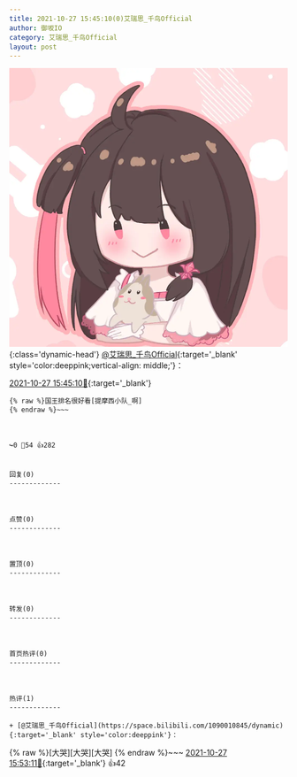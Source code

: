 ```yaml
---
title: 2021-10-27 15:45:10(0)艾瑞思_千鸟Official
author: 御坂IO
category: 艾瑞思_千鸟Official
layout: post
---
```


![img](/images/7e08840c56f251de28bdf766b647bd5fe9a5d50a.jpg){:class='dynamic-head'}
[@艾瑞思_千鸟Official](https://space.bilibili.com/1090010845/dynamic){:target='_blank' style='color:deeppink;vertical-align: middle;'}：

[2021-10-27 15:45:10🔗](https://t.bilibili.com/586187057941472263){:target='_blank'}

~~~
{% raw %}国王排名很好看[提摩西小队_啊]
{% endraw %}~~~



↪️0 💬54 👍282


回复(0)
-------------



点赞(0)
-------------



置顶(0)
-------------



转发(0)
-------------



首页热评(0)
-------------



热评(1)
-------------

+ [@艾瑞思_千鸟Official](https://space.bilibili.com/1090010845/dynamic){:target='_blank' style='color:deeppink'}：
~~~
{% raw %}[大哭][大哭][大哭]
{% endraw %}~~~
[2021-10-27 15:53:11🔗](https://t.bilibili.com/586187057941472263#reply5654944237){:target='_blank'} 👍42


